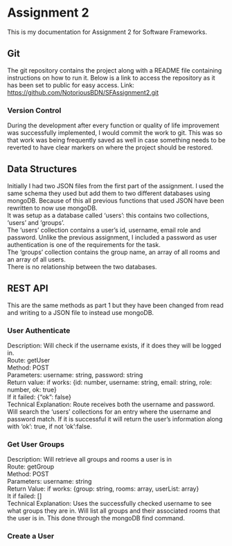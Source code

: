 # Assignment 2

This is my documentation for Assignment 2 for Software Frameworks.

## Git

The git repository contains the project along with a README file containing instructions on how to run it. Below is a link to access the repository as it has been set to public for easy access.
Link: https://github.com/NotoriousBDN/SFAssignment2.git

### Version Control

During the development after every function or quality of life improvement was successfully implemented, I would commit the work to git. This was so that work was being frequently saved as well in case something needs to be reverted to have clear markers on where the project should be restored.

## Data Structures

Initially I had two JSON files from the first part of the assignment. I used the same schema they used but add them to two different databases using mongoDB. Because of this all previous functions that used JSON have been rewritten to now use mongoDB. 
<br>
It was setup as a database called ‘users’: this contains two collections, ‘users’ and ‘groups’.
<br>
The ‘users’ collection contains a user’s id, username, email role and password. Unlike the previous assignment, I included a password as user authentication is one of the requirements for the task.
<br>
The ‘groups’ collection contains the group name, an array of all rooms and an array of all users.
<br>
There is no relationship between the two databases.

## REST API

This are the same methods as part 1 but they have been changed from read and writing to a JSON file to instead use mongoDB.


### User Authenticate

Description: Will check if the username exists, if it does they will be logged in.
<br>
Route: getUser
<br>
Method: POST
<br>
Parameters: username: string, password: string
<br>
Return value: if works: {id: number, username: string, email: string, role: number, ok: true}
<br>
If it failed: {“ok”: false}
<br>
Technical Explanation: Route receives both the username and password. Will search the ‘users’ collections for an entry where the username and password match. If it is successful it will return the user’s information along with ‘ok’: true, if not ‘ok’:false.

### Get User Groups

Description: Will retrieve all groups and rooms a user is in
<br>
Route: getGroup
<br>
Method: POST
<br>
Parameters: username: string
<br>
Return Value: if works: {group: string, rooms: array, userList: array}
<br>
It if failed: []
<br>
Technical Explanation: Uses the successfully checked username to see what groups they are in. Will list all groups and their associated rooms that the user is in. This done through the mongoDB find command.

### Create a User
